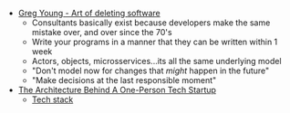 - [Greg Young - Art of deleting software](https://vimeo.com/108441214)
  - Consultants basically exist because developers make the same mistake over, and over since the 70's
  - Write your programs in a manner that they can be written within 1 week
  - Actors, objects, microsservices...its all the same underlying model
  - "Don't model now for changes that _might_ happen in the future"
  - "Make decisions at the last responsible moment"
- [The Architecture Behind A One-Person Tech Startup](https://anthonynsimon.com/blog/one-man-saas-architecture/)
  - [Tech stack](https://panelbear.com/blog/tech-stack/)
